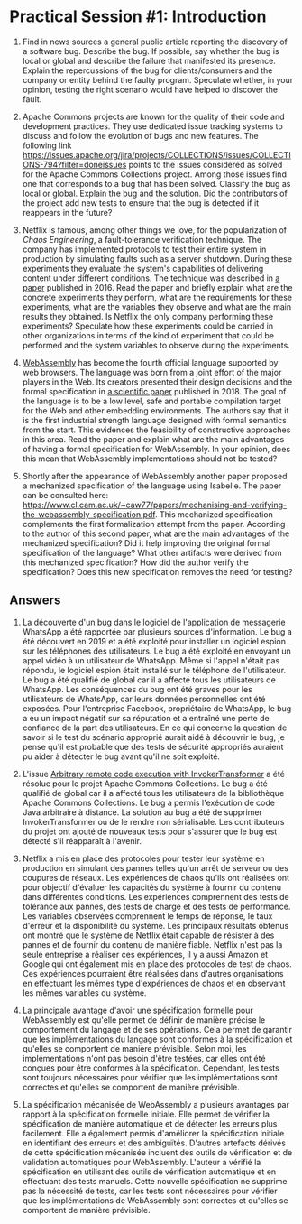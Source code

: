 # Practical Session #1: Introduction

1. Find in news sources a general public article reporting the discovery of a software bug. Describe the bug. If possible, say whether the bug is local or global and describe the failure that manifested its presence. Explain the repercussions of the bug for clients/consumers and the company or entity behind the faulty program. Speculate whether, in your opinion, testing the right scenario would have helped to discover the fault.

2. Apache Commons projects are known for the quality of their code and development practices. They use dedicated issue tracking systems to discuss and follow the evolution of bugs and new features. The following link https://issues.apache.org/jira/projects/COLLECTIONS/issues/COLLECTIONS-794?filter=doneissues points to the issues considered as solved for the Apache Commons Collections project. Among those issues find one that corresponds to a bug that has been solved. Classify the bug as local or global. Explain the bug and the solution. Did the contributors of the project add new tests to ensure that the bug is detected if it reappears in the future?

3. Netflix is famous, among other things we love, for the popularization of *Chaos Engineering*, a fault-tolerance verification technique. The company has implemented protocols to test their entire system in production by simulating faults such as a server shutdown. During these experiments they evaluate the system's capabilities of delivering content under different conditions. The technique was described in [a paper](https://arxiv.org/ftp/arxiv/papers/1702/1702.05843.pdf) published in 2016. Read the paper and briefly explain what are the concrete experiments they perform, what are the requirements for these experiments, what are the variables they observe and what are the main results they obtained. Is Netflix the only company performing these experiments? Speculate how these experiments could be carried in other organizations in terms of the kind of experiment that could be performed and the system variables to observe during the experiments.

4. [WebAssembly](https://webassembly.org/) has become the fourth official language supported by web browsers. The language was born from a joint effort of the major players in the Web. Its creators presented their design decisions and the formal specification in [a scientific paper](https://people.mpi-sws.org/~rossberg/papers/Haas,%20Rossberg,%20Schuff,%20Titzer,%20Gohman,%20Wagner,%20Zakai,%20Bastien,%20Holman%20-%20Bringing%20the%20Web%20up%20to%20Speed%20with%20WebAssembly.pdf) published in 2018. The goal of the language is to be a low level, safe and portable compilation target for the Web and other embedding environments. The authors say that it is the first industrial strength language designed with formal semantics from the start. This evidences the feasibility of constructive approaches in this area. Read the paper and explain what are the main advantages of having a formal specification for WebAssembly. In your opinion, does this mean that WebAssembly implementations should not be tested? 

5.  Shortly after the appearance of WebAssembly another paper proposed a mechanized specification of the language using Isabelle. The paper can be consulted here: https://www.cl.cam.ac.uk/~caw77/papers/mechanising-and-verifying-the-webassembly-specification.pdf. This mechanized specification complements the first formalization attempt from the paper. According to the author of this second paper, what are the main advantages of the mechanized specification? Did it help improving the original formal specification of the language? What other artifacts were derived from this mechanized specification? How did the author verify the specification? Does this new specification removes the need for testing?

## Answers

1. La découverte d'un bug dans le logiciel de l'application de messagerie WhatsApp a été rapportée par plusieurs sources d'information. Le bug a été découvert en 2019 et a été exploité pour installer un logiciel espion sur les téléphones des utilisateurs. Le bug a été exploité en envoyant un appel vidéo à un utilisateur de WhatsApp. Même si l'appel n'était pas répondu, le logiciel espion était installé sur le téléphone de l'utilisateur. Le bug a été qualifié de global car il a affecté tous les utilisateurs de WhatsApp. Les conséquences du bug ont été graves pour les utilisateurs de WhatsApp, car leurs données personnelles ont été exposées. Pour l'entreprise Facebook, propriétaire de WhatsApp, le bug a eu un impact négatif sur sa réputation et a entraîné une perte de confiance de la part des utilisateurs. En ce qui concerne la question de savoir si le test du scénario approprié aurait aidé à découvrir le bug, je pense qu'il est probable que des tests de sécurité appropriés auraient pu aider à détecter le bug avant qu'il ne soit exploité.

2. L'issue [Arbitrary remote code execution with InvokerTransformer](https://issues.apache.org/jira/browse/COLLECTIONS-580) a été résolue pour le projet Apache Commons Collections. Le bug a été qualifié de global car il a affecté tous les utilisateurs de la bibliothèque Apache Commons Collections. Le bug a permis l'exécution de code Java arbitraire à distance. La solution au bug a été de supprimer InvokerTransformer ou de le rendre non sérialisable. Les contributeurs du projet ont ajouté de nouveaux tests pour s'assurer que le bug est détecté s'il réapparaît à l'avenir.

3. Netflix a mis en place des protocoles pour tester leur système en production en simulant des pannes telles qu'un arrêt de serveur ou des coupures de réseaux. Les expériences de chaos qu'ils ont réalisées ont pour objectif d'évaluer les capacités du système à fournir du contenu dans différentes conditions. Les expériences comprennent des tests de tolérance aux pannes, des tests de charge et des tests de performance. Les variables observées comprennent le temps de réponse, le taux d'erreur et la disponibilité du système. Les principaux résultats obtenus ont montré que le système de Netflix était capable de résister à des pannes et de fournir du contenu de manière fiable. Netflix n'est pas la seule entreprise à réaliser ces expériences, il y a aussi Amazon et Google qui ont également mis en place des protocoles de test de chaos. Ces expériences pourraient être réalisées dans d'autres organisations en effectuant les mêmes type d'expériences de chaos et en observant les mêmes variables du système.

4. La principale avantage d'avoir une spécification formelle pour WebAssembly est qu'elle permet de définir de manière précise le comportement du langage et de ses opérations. Cela permet de garantir que les implémentations du langage sont conformes à la spécification et qu'elles se comportent de manière prévisible. Selon moi, les implémentations n'ont pas besoin d'être testées, car elles ont été conçues pour être conformes à la spécification. Cependant, les tests sont toujours nécessaires pour vérifier que les implémentations sont correctes et qu'elles se comportent de manière prévisible.

5. La spécification mécanisée de WebAssembly a plusieurs avantages par rapport à la spécification formelle initiale. Elle permet de vérifier la spécification de manière automatique et de détecter les erreurs plus facilement. Elle a également permis d'améliorer la spécification initiale en identifiant des erreurs et des ambiguïtés. D'autres artefacts dérivés de cette spécification mécanisée incluent des outils de vérification et de validation automatiques pour WebAssembly. L'auteur a vérifié la spécification en utilisant des outils de vérification automatique et en effectuant des tests manuels. Cette nouvelle spécification ne supprime pas la nécessité de tests, car les tests sont nécessaires pour vérifier que les implémentations de WebAssembly sont correctes et qu'elles se comportent de manière prévisible.